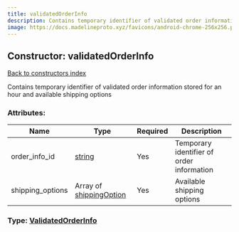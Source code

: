 ```yaml
---
title: validatedOrderInfo
description: Contains temporary identifier of validated order information stored for an hour and available shipping options
image: https://docs.madelineproto.xyz/favicons/android-chrome-256x256.png
---
```

## Constructor: validatedOrderInfo  
[Back to constructors index](index.md)



Contains temporary identifier of validated order information stored for an hour and available shipping options

### Attributes:

| Name     |    Type       | Required | Description |
|----------|---------------|----------|-------------|
|order\_info\_id|[string](../types/string.md) | Yes|Temporary identifier of order information|
|shipping\_options|Array of [shippingOption](../constructors/shippingOption.md) | Yes|Available shipping options|



### Type: [ValidatedOrderInfo](../types/ValidatedOrderInfo.md)



